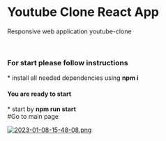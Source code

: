 # Youtube Clone React App

Responsive web application  youtube-clone

</br>
<h3>For start please follow instructions </h3>
* install all needed dependencies using <b> npm i </b> <br/>
<h4>You are ready to start</h4>
* start by <b>npm run start</b> </br>
#Go to main page

[![2023-01-08-15-48-08.png](https://i.postimg.cc/3NRh6mvp/2023-01-08-15-48-08.png)](https://postimg.cc/N9WZ2ybf)







